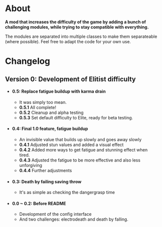 # About
**A mod that increases the difficulty of the game by adding a bunch of challenging modules, while trying to stay compatible with everything.**

The modules are separated into multiple classes to make them separateable (where possible). Feel free to adapt the code for your own use.

# Changelog
## Version 0: Development of Elitist difficulty
* #### 0.5: Replace fatigue buildup with karma drain
    * It was simply too mean.
    * **0.5.1** All complete!
    * **0.5.2** Cleanup and alpha testing
    * **0.5.3** Set default difficulty to Elite, ready for beta testing.
* #### 0.4: Final 1.0 feature, fatigue buildup
    * An invisible value that builds up slowly and goes away slowly
    * **0.4.1** Adjusted stun values and added a visual effect
    * **0.4.2** Added more ways to get fatigue and stunning effect when tired.
    * **0.4.3** Adjusted the fatigue to be more effective and also less unforgiving
    * **0.4.4** Further adjustments
* #### 0.3: Death by failing saving throw
    * It's as simple as checking the dangergrasp time
* #### 0.0 ~ 0.2: Before README
    * Development of the config interface
    * And two challenges: electrodeath and death by falling.

